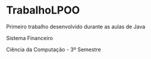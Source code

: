 # TrabalhoLPOO

Primeiro trabalho desenvolvido durante as aulas de Java

Sistema Financeiro
 
Ciência da Computação - 3º Semestre 
